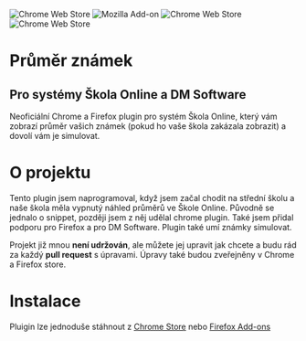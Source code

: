 ![Chrome Web Store](https://img.shields.io/chrome-web-store/users/ehnelgmlbdggjcjlnffknjdnnfpdchlm?label=Chrome%20users)
![Mozilla Add-on](https://img.shields.io/amo/users/skola-online-prumer-znamek?label=Firefox%20Users)
![Chrome Web Store](https://img.shields.io/chrome-web-store/v/ehnelgmlbdggjcjlnffknjdnnfpdchlm?label=Version)
![Chrome Web Store](https://img.shields.io/chrome-web-store/rating/ehnelgmlbdggjcjlnffknjdnnfpdchlm?label=Rating)


# Průměr známek
## Pro systémy Škola Online a DM Software

Neoficiální Chrome a Firefox plugin pro systém Škola Online, který vám zobrazí průměr vašich známek (pokud ho vaše škola zakázala zobrazit) a dovolí vám je simulovat.

# O projektu

Tento plugin jsem naprogramoval, když jsem začal chodit na střední školu a naše škola měla vypnutý náhled průměrů ve Škole Online.
Původně se jednalo o snippet, později jsem z něj udělal chrome plugin. Také jsem přidal podporu pro Firefox a pro DM Software.
Plugin také umí známky simulovat.

Projekt již mnou **není udržován**, ale můžete jej upravit jak chcete a budu rád za každý **pull request** s úpravami. Úpravy také budou zveřejněny v Chrome a Firefox store.

# Instalace

Pluigin lze jednoduše stáhnout z [Chrome Store](https://chrome.google.com/webstore/detail/pr%C5%AFm%C4%9Br-zn%C3%A1mek-%C5%A1kola-onlin/ehnelgmlbdggjcjlnffknjdnnfpdchlm) nebo [Firefox Add-ons](https://addons.mozilla.org/cs/firefox/addon/skola-online-prumer-znamek/)